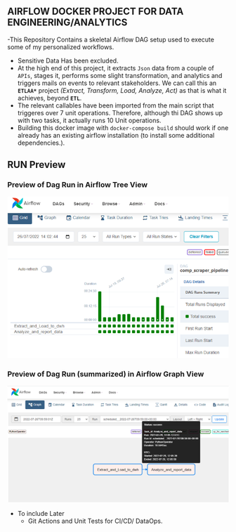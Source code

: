 ## AIRFLOW DOCKER PROJECT FOR DATA ENGINEERING/ANALYTICS

-This Repository Contains a skeletal Airflow DAG setup used to execute some of my personalized workflows.
- Sensitive Data Has been excluded.
- At the high end of this project, it extracts `Json` data from a couple of `APIs`, stages it, performs some slight transformation, and analytics and triggers mails on events to relevant stakeholders. We can call this an **`ETLAA*`** project _(Extract, Transform, Load, Analyze, Act)_ as that is what it achieves, beyond **`ETL`**.
- The relevant callables have been imported from the main script that triggeres over 7 unit operations. Therefore, although thi DAG shows up with two tasks, it actually runs 10 Unit operations.
- Building this docker image with `docker-compose build` should work if one already has an existing airflow installation (to install some additional dependencies.).

## **RUN Preview**


### **Preview of Dag Run in Airflow Tree View**
![Image View](utils\sample_dag_tree_view_run.PNG)


### **Preview of Dag Run (summarized) in Airflow Graph View**
![Image View](utils\dag_run_view_graph.png)



- To include Later
    - Git Actions and Unit Tests for CI/CD/ DataOps.